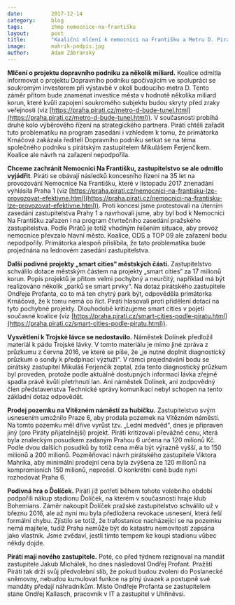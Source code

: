 ```yaml
---
date:         2017-12-14
category:     blog
tags:         zhmp nemocnice-na-františku
layout:       post
title:        "Koaliční mlčení k nemocnici na Františku a Metru D. Piráti mezitím vystřídali stráže."
image:        mahrik-podpis.jpg
author:       Adam Zábranský
---
```


**Mlčení o projektu dopravního podniku za několik miliard.** Koalice odmítla informovat o projektu Dopravního podniku spočívajícím ve spolupráci se soukromým investorem při výstavbě v okolí budoucího metra D. Tento záměr přitom bude znamenat investice města v hodnotě několika miliard korun, které kvůli zapojení soukromého subjektu budou skryty před zraky veřejnosti (viz [https://praha.pirati.cz/metro-d-bude-tunel.html](https://praha.pirati.cz/metro-d-bude-tunel.html)). V současnosti probíhá druhé kolo výběrového řízení na strategického partnera. Piráti chtěli zařadit tuto problematiku na program zasedání i vzhledem k tomu, že primátorka Krnáčová zakázala řediteli Dopravního podniku setkat se na téma společného podniku s pirátským zastupitelem Mikulášem Ferjenčíkem. Koalice ale návrh na zařazení nepodpořila.

**Chceme zachránit Nemocnici Na Františku, zastupitelstvo se ale odmítlo vyjádřit**. Piráti se obávají následků koncesního řízení na 35 let na provozování Nemocnice Na Františku, které v listopadu 2017 znenadání vyhlásila Praha 1 (viz [https://praha.pirati.cz/nemocnici-na-frantisku-lze-provozovat-efektivne.html](https://praha.pirati.cz/nemocnici-na-frantisku-lze-provozovat-efektivne.html)). Proti koncesi jsme protestovali na úterním zasedání zastupitelstva Prahy 1 a navrhovali jsme, aby byl bod k Nemocnici Na Františku zařazen i na program čtvrtečního zasedání pražského zastupitelstva. Podle Pirátů je totiž vhodným řešením situace, aby provoz nemocnice převzalo hlavní město. Koalice, ODS a TOP 09 ale zařazení bodu nepodpořily. Primátorka alespoň přislíbila, že tato problematika bude projednána na lednovém zasedání zastupitelstva.

**Další podivné projekty „smart cities“ městských částí.** Zastupitelstvo schválilo dotace městským částem na projekty „smart cities“ za 17 milionů korun. Popis projektů je přitom velmi pochybný a neurčitý, například má být realizováno několik „parků se smart prvky“. Na dotaz pirátského zastupitele Ondřeje Profanta, co to má ten chytrý park být, odpověděla primátorka Krnáčová, že k tomu nemá co říct. Piráti hlasovali proti přidělení dotací na tyto pochybné projekty. Dlouhodobě kritizujeme smart cities v pojetí současné koalice (viz [https://praha.pirati.cz/smart-cities-podle-piratu.html](https://praha.pirati.cz/smart-cities-podle-piratu.html)).

**Vysvětlení k Trojské lávce se nedostavilo.** Náměstek Dolínek předložil materiál k pádu Trojské lávky. V tomto materiálu je mimo jiné zpráva z průzkumu z června 2016, ve které se píše, že „je nutné doplnit diagnostický průzkum o sondy k předpínací výztuži“. V rámci projednávání bodu se pirátský zastupitel Mikuláš Ferjenčík zeptal, zda tento diagnostický průzkum byl proveden, protože podle aktuálně dostupných informací lávka zřejmě spadla právě kvůli přetrhnutí lan. Ani náměstek Dolínek, ani zodpovědný člen představenstva Technické správy komunikací nebyl schopen na tento základní dotaz odpovědět.

**Prodej pozemku na Vítězném náměstí za hubičku.** Zastupitelstvo svým usnesením umožnilo Praze 6, aby prodala pozemek na Vítězném náměstí. Na tomto pozemku měl dříve vyrůst tzv. „Lední medvěd“, dnes je připraven jiný (pro Piráty přijatelnější) projekt. Piráti kritizovali převážně cenu, která byla znaleckým posudkem zadaným Prahou 6 určena na 120 milionů Kč. Podle dvou dalších posudků by totiž cena měla být výrazně vyšší, a to 150 milionů a 200 milionů. Pozměňovací návrh pirátského zastupitele Viktora Mahrika, aby minimální prodejní cena byla zvýšena ze 120 milionů na kompromisních 150 milionů, neprošel. O konkrétní ceně bude nyní rozhodovat Praha 6.

**Podivná hra o Ďolíček.** Piráti již potřetí během tohoto volebního období podpořili nákup stadionu Ďolíček, na kterém v současnosti hraje klub Bohemians. Záměr nakoupit Ďolíček pražské zastupitelstvo schválilo už v březnu 2016, ale až nyní mu byla předložena revokace usnesení, která řeší formální chybu. Zjistilo se totiž, že trafostanice nacházející se na pozemku nemá majitele, tudíž Praha nemůže být do katastru nemovitostí zapsána jako vlastník. Jsme zvědaví, jestli tímto tempem ke koupi stadionu vůbec někdy dojde.

**Piráti mají nového zastupitele.** Poté, co před týdnem rezignoval na mandát zastupitele Jakub Michálek, ho dnes následoval Ondřej Profant. Pražští Piráti tak drží svůj předvolební slib, že pokud budou zvoleni do Poslanecké sněmovny, nebudou kumulovat funkce na plný úvazek a postupně své mandáty předají náhradníkům. Místo Ondřeje Profanta se zastupitelem stane Ondřej Kallasch, pracovník v IT a zastupitel v Uhřiněvsi. 
